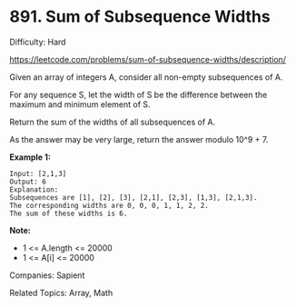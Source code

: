# 891. Sum of Subsequence Widths

Difficulty: Hard

https://leetcode.com/problems/sum-of-subsequence-widths/description/


Given an array of integers A, consider all non-empty subsequences of A.

For any sequence S, let the width of S be the difference between the maximum and minimum element of S.

Return the sum of the widths of all subsequences of A. 

As the answer may be very large, return the answer modulo 10^9 + 7.

**Example 1:**
```
Input: [2,1,3]
Output: 6
Explanation:
Subsequences are [1], [2], [3], [2,1], [2,3], [1,3], [2,1,3].
The corresponding widths are 0, 0, 0, 1, 1, 2, 2.
The sum of these widths is 6.
``` 

**Note:**

* 1 <= A.length <= 20000
* 1 <= A[i] <= 20000

Companies: Sapient

Related Topics: Array, Math
